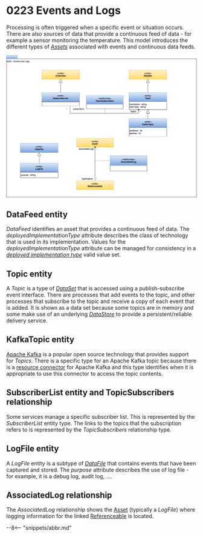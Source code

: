 <!-- SPDX-License-Identifier: CC-BY-4.0 -->
<!-- Copyright Contributors to the ODPi Egeria project. -->

# 0223 Events and Logs

Processing is often triggered when a specific event or situation occurs.  There are also sources of data that provide a continuous feed of data - for example a sensor monitoring the temperature.  This model introduces the different types of [*Assets*](/types/0/0010-Base-Model/#asset) associated with events and continuous data feeds.

![UML](0223-Events-and-Logs.svg)

## DataFeed entity

*DataFeed* identifies an asset that provides a continuous feed of data. The *deployedImplementationType* attribute describes the class of technology that is used in its implementation. Values for the *deployedImplementationType* attribute can be managed for consistency in a [*deployed implementation type*](/concepts/deployed-implementation-type) valid value set.

## Topic entity

A *Topic* is a type of [*DataSet*](/types/0/0010-Base-Model/#dataset) that is accessed using a publish-subscribe event interface.  There are processes that add events to the topic, and other processes that subscribe to the topic and receive a copy of each event that is added.  It is shown as a data set because some topics are in memory and some make use of an underlying [*DataStore*](/types/2/0210-Data-Stores) to provide a persistent/reliable delivery service. 

## KafkaTopic entity

[Apache Kafka](https://kafka.apache.org/) is a popular open source technology that provides support for *Topics*.  There is a specific type for an Apache Kafka topic because there is a [resource connector](/contectors/resource/kafka-open-metadata-topic-connector) for Apache Kafka and this type identifies when it is appropriate to use this connector to access the topic contents.

## SubscriberList entity and TopicSubscribers relationship

Some services manage a specific subscriber list.  This is represented by the *SubscriberList* entity type.  The links to the topics that the subscription refers to is represented by the *TopicSubscribers* relationship type.

## LogFile entity

A *LogFile* entity is a subtype of [*DataFile*](/types/2/0220-Files-and-Folders) that contains events that have been captured and stored. The *purpose* attribute describes the use of log file - for example, it is a debug log, audit log, ....

## AssociatedLog relationship

The *AssociatedLog* relationship shows the [Asset](/types/0/0010-Base-Model) (typically a *LogFile*) where logging information for the linked [Referenceable](/types/0/0010-Base-Model) is located.


--8<-- "snippets/abbr.md"